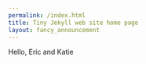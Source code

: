 ```yaml
---
permalink: /index.html
title: Tiny Jekyll web site home page
layout: fancy_announcement
---
```


Hello, Eric and Katie